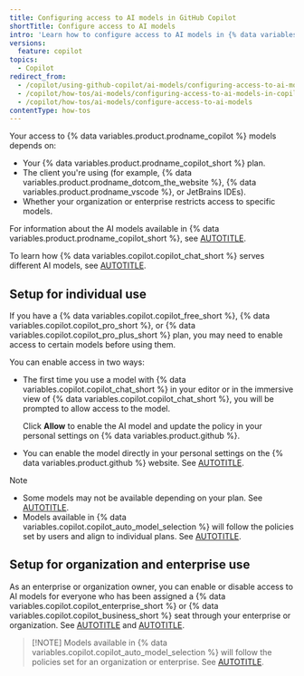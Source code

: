 ```yaml
---
title: Configuring access to AI models in GitHub Copilot
shortTitle: Configure access to AI models
intro: 'Learn how to configure access to AI models in {% data variables.product.prodname_copilot_short %}.'
versions:
  feature: copilot
topics:
  - Copilot
redirect_from:
  - /copilot/using-github-copilot/ai-models/configuring-access-to-ai-models-in-copilot
  - /copilot/how-tos/ai-models/configuring-access-to-ai-models-in-copilot
  - /copilot/how-tos/ai-models/configure-access-to-ai-models
contentType: how-tos
---
```


Your access to {% data variables.product.prodname_copilot %} models depends on:

* Your {% data variables.product.prodname_copilot_short %} plan.
* The client you're using (for example, {% data variables.product.prodname_dotcom_the_website %}, {% data variables.product.prodname_vscode %}, or JetBrains IDEs).
* Whether your organization or enterprise restricts access to specific models.

For information about the AI models available in {% data variables.product.prodname_copilot_short %}, see [AUTOTITLE](/copilot/using-github-copilot/ai-models/supported-ai-models-in-copilot).

To learn how {% data variables.copilot.copilot_chat_short %} serves different AI models, see [AUTOTITLE](/copilot/reference/ai-models/model-hosting).

## Setup for individual use

If you have a {% data variables.copilot.copilot_free_short %}, {% data variables.copilot.copilot_pro_short %}, or {% data variables.copilot.copilot_pro_plus_short %} plan, you may need to enable access to certain models before using them.

You can enable access in two ways:

* The first time you use a model with {% data variables.copilot.copilot_chat_short %} in your editor or in the immersive view of {% data variables.copilot.copilot_chat_short %}, you will be prompted to allow access to the model.

  Click **Allow** to enable the AI model and update the policy in your personal settings on {% data variables.product.github %}.

* You can enable the model directly in your personal settings on the {% data variables.product.github %} website. See [AUTOTITLE](/copilot/managing-copilot/managing-copilot-as-an-individual-subscriber/managing-copilot-policies-as-an-individual-subscriber#enabling-or-disabling-alternative-ai-models).

>[!NOTE]
> * Some models may not be available depending on your plan. See [AUTOTITLE](/copilot/about-github-copilot/plans-for-github-copilot#models).
> * Models available in {% data variables.copilot.copilot_auto_model_selection %} will follow the policies set by users and align to individual plans. See [AUTOTITLE](/copilot/concepts/auto-model-selection).

## Setup for organization and enterprise use

As an enterprise or organization owner, you can enable or disable access to AI models for everyone who has been assigned a {% data variables.copilot.copilot_enterprise_short %} or {% data variables.copilot.copilot_business_short %} seat through your enterprise or organization. See [AUTOTITLE](/copilot/managing-copilot/managing-github-copilot-in-your-organization/setting-policies-for-copilot-in-your-organization/managing-policies-for-copilot-in-your-organization) and [AUTOTITLE](/copilot/managing-copilot/managing-copilot-for-your-enterprise/managing-policies-and-features-for-copilot-in-your-enterprise).

> [!NOTE] Models available in {% data variables.copilot.copilot_auto_model_selection %} will follow the policies set for an organization or enterprise. See [AUTOTITLE](/copilot/concepts/auto-model-selection).

